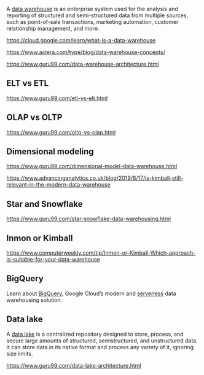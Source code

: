 A [data warehouse](https://www.talend.com/resources/what-is-data-warehouse/) is an enterprise system used for the analysis and reporting of structured and semi-structured data from multiple sources, such as point-of-sale transactions, marketing automation, customer relationship management, and more. 


https://cloud.google.com/learn/what-is-a-data-warehouse

https://www.astera.com/type/blog/data-warehouse-concepts/

https://www.guru99.com/data-warehouse-architecture.html

## ELT vs ETL

https://www.guru99.com/etl-vs-elt.html

## OLAP vs OLTP

https://www.guru99.com/oltp-vs-olap.html

## Dimensional modeling

https://www.guru99.com/dimensional-model-data-warehouse.html


https://www.advancinganalytics.co.uk/blog/2019/6/17/is-kimball-still-relevant-in-the-modern-data-warehouse

## Star and Snowflake

https://www.guru99.com/star-snowflake-data-warehousing.html


## Inmon or Kimball

https://www.computerweekly.com/tip/Inmon-or-Kimball-Which-approach-is-suitable-for-your-data-warehouse


## BigQuery

Learn about [BigQuery](BigQuery), Google Cloud’s modern and [serverless](serverless) data warehousing solution.

## Data lake

A [data lake](data-lake) is a centralized repository designed to store, process, and secure large amounts of structured, semistructured, and unstructured data. It can store data in its native format and process any variety of it, ignoring size limits.

https://www.guru99.com/data-lake-architecture.html